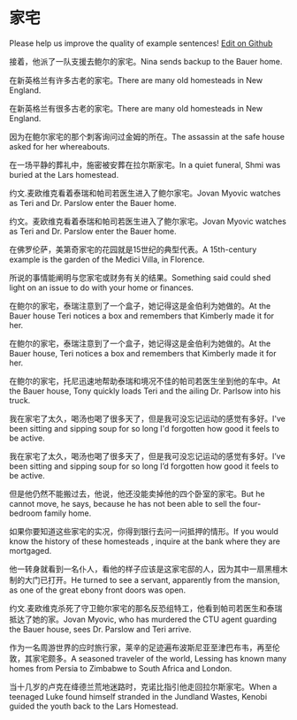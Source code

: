 # 家宅

Please help us improve the quality of example sentences! [Edit on Github](https://github.com/jiyushe/jiyu-example-sentence-source/blob/main/chinese/jiazhai.md)

<p><span class="chinese">接着，他派了一队支援去鲍尔的家宅。</span><span class="english">Nina sends backup to the Bauer home.</span></p>

<p><span class="chinese">在新英格兰有许多古老的家宅。</span><span class="english">There are many old homesteads in New England.</span></p>

<p><span class="chinese">在新英格兰有很多古老的家宅。</span><span class="english">There are many old homesteads in New England.</span></p>

<p><span class="chinese">因为在鲍尔家宅的那个刺客询问过金姆的所在。</span><span class="english">The assassin at the safe house asked for her whereabouts.</span></p>

<p><span class="chinese">在一场平静的葬礼中，施密被安葬在拉尔斯家宅。</span><span class="english">In a quiet funeral, Shmi was buried at the Lars homestead.</span></p>

<p><span class="chinese">约文.麦欧维克看着泰瑞和帕司若医生进入了鲍尔家宅。</span><span class="english">Jovan Myovic watches as Teri and Dr. Parslow enter the Bauer home.</span></p>

<p><span class="chinese">约文。麦欧维克看着泰瑞和帕司若医生进入了鲍尔家宅。</span><span class="english">Jovan Myovic watches as Teri and Dr. Parslow enter the Bauer home.</span></p>

<p><span class="chinese">在佛罗伦萨，美第奇家宅的花园就是15世纪的典型代表。</span><span class="english">A 15th-century example is the garden of the Medici Villa, in Florence.</span></p>

<p><span class="chinese">所说的事情能阐明与您家宅或财务有关的结果。</span><span class="english">Something said could shed light on an issue to do with your home or finances.</span></p>

<p><span class="chinese">在鲍尔的家宅，泰瑞注意到了一个盒子，她记得这是金伯利为她做的。</span><span class="english">At the Bauer house Teri notices a box and remembers that Kimberly made it for her.</span></p>

<p><span class="chinese">在鲍尔的家宅，泰瑞注意到了一个盒子，她记得这是金伯利为她做的。</span><span class="english">At the Bauer house, Teri notices a box and remembers that Kimberly made it for her.</span></p>

<p><span class="chinese">在鲍尔的家宅，托尼迅速地帮助泰瑞和境况不佳的帕司若医生坐到他的车中。</span><span class="english">At the Bauer house, Tony quickly loads Teri and the ailing Dr. Parlsow into his truck.</span></p>

<p><span class="chinese">我在家宅了太久，喝汤也喝了很多天了，但是我可没忘记运动的感觉有多好。</span><span class="english">I've been sitting and sipping soup for so long I'd forgotten how good it feels to be active.</span></p>

<p><span class="chinese">我在家宅了太久，喝汤也喝了很多天了，但是我可没忘记运动的感觉有多好。</span><span class="english">I’ve been sitting and sipping soup for so long I’d forgotten how good it feels to be active.</span></p>

<p><span class="chinese">但是他仍然不能搬过去，他说，他还没能卖掉他的四个卧室的家宅。</span><span class="english">But he cannot move, he says, because he has not been able to sell the four-bedroom family home.</span></p>

<p><span class="chinese">如果你要知道这些家宅的实况，你得到银行去问一问抵押的情形。</span><span class="english">If you would know the history of these homesteads , inquire at the bank where they are mortgaged.</span></p>

<p><span class="chinese">他一转身就看到一名仆人，看他的样子应该是这家宅邸的人，因为其中一扇黑檀木制的大门已打开。</span><span class="english">He turned to see a servant, apparently from the mansion, as one of the great ebony front doors was open.</span></p>

<p><span class="chinese">约文.麦欧维克杀死了守卫鲍尔家宅的那名反恐组特工，他看到帕司若医生和泰瑞抵达了她的家。</span><span class="english">Jovan Myovic, who has murdered the CTU agent guarding the Bauer house, sees Dr. Parslow and Teri arrive.</span></p>

<p><span class="chinese">作为一名周游世界的应时旅行家，莱辛的足迹遍布波斯尼亚至津巴布韦，再至伦敦，其家宅颇多。</span><span class="english">A seasoned traveler of the world, Lessing has known many homes from Persia to Zimbabwe to South Africa and London.</span></p>

<p><span class="chinese">当十几岁的卢克在绛德兰荒地迷路时，克诺比指引他走回拉尔斯家宅。</span><span class="english">When a teenaged Luke found himself stranded in the Jundland Wastes, Kenobi guided the youth back to the Lars Homestead.</span></p>

